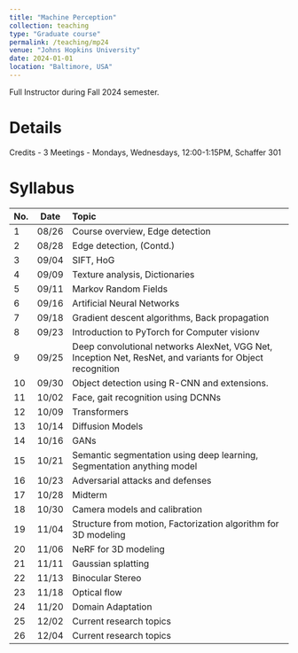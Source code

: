 ```yaml
---
title: "Machine Perception"
collection: teaching
type: "Graduate course"
permalink: /teaching/mp24
venue: "Johns Hopkins University"
date: 2024-01-01
location: "Baltimore, USA"
---
```


Full Instructor during Fall 2024 semester. 

Details
======
Credits - 3
Meetings - Mondays, Wednesdays, 12:00-1:15PM, Schaffer 301

Syllabus
======
| No. | Date | Topic |
| :-----| :-----:| :------- |
|1|08/26 |Course overview, Edge detection |
|2|08/28 |Edge detection, (Contd.) |
|3|09/04 |SIFT, HoG|
|4|09/09 |Texture analysis, Dictionaries|
|5|09/11 |Markov Random Fields|
|6|09/16 |Artificial Neural Networks|
|7|09/18 |Gradient descent algorithms, Back propagation|
|8|09/23 |Introduction to PyTorch for Computer visionv|
|9|09/25 |Deep convolutional networks AlexNet, VGG Net, Inception Net, ResNet, and variants for Object recognition |
|10|09/30 |Object detection using R-CNN and extensions. |
|11|10/02 |Face, gait recognition using DCNNs|
|12|10/09 |Transformers|
|13|10/14 |Diffusion Models|
|14|10/16 |GANs|
|15|10/21 |Semantic segmentation using deep learning, Segmentation anything model |
|16|10/23 |Adversarial attacks and defenses|
|17|10/28 |Midterm|
|18|10/30 |Camera models and calibration  |
|19|11/04 |Structure from motion, Factorization algorithm for 3D modeling  |
|20|11/06 |NeRF for 3D modeling |
|21|11/11 |Gaussian splatting|
|22|11/13 |Binocular Stereo|
|23|11/18 |Optical flow|
|24|11/20 |Domain Adaptation|
|25|12/02 |Current research topics|
|26|12/04 |Current research topics|
